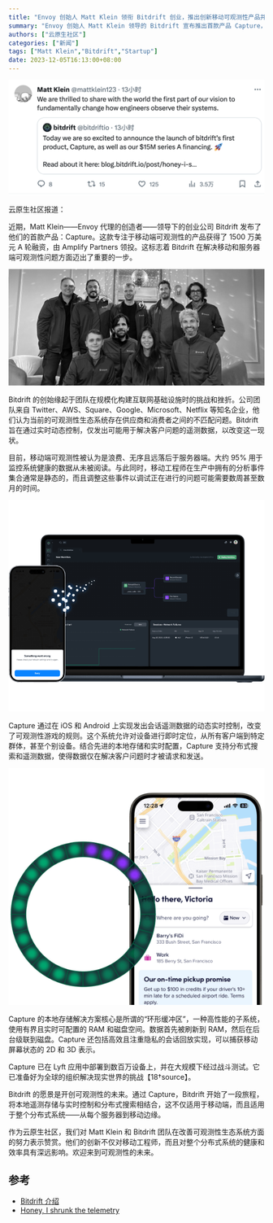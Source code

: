 ```yaml
---
title: "Envoy 创始人 Matt Klein 领衔 Bitdrift 创业，推出创新移动可观测性产品并获得 1500 万美元 A 轮融资"
summary: "Envoy 创始人 Matt Klein 领导的 Bitdrift 宣布推出首款产品 Capture，并完成 1500 万美元 A 轮融资。Capture 旨在革新移动端可观测性，允许动态实时控制遥测数据，大幅提高移动开发者的调试效率。这标志着 Bitdrift 在提升移动和服务器端可观测性方面迈出了重要一步，预示着可观测性生态系统的未来发展方向。"
authors: ["云原生社区"]
categories: ["新闻"]
tags: ["Matt Klein","Bitdrift","Startup"]
date: 2023-12-05T16:13:00+08:00
---
```


![Matt Klein 的推文宣布推出公司第一个产品及完成 A 轮融资](image-20231205162037349.png)

云原生社区报道：

近期，Matt Klein——Envoy 代理的创造者——领导下的创业公司 Bitdrift 发布了他们的首款产品：Capture。这款专注于移动端可观测性的产品获得了 1500 万美元 A 轮融资，由 Amplify Partners 领投。这标志着 Bitdrift 在解决移动和服务器端可观测性问题方面迈出了重要的一步。

![Bitdrift 初创团队](team-photo.jpg)

Bitdrift 的创始缘起于团队在规模化构建互联网基础设施时的挑战和挫折。公司团队来自 Twitter、AWS、Square、Google、Microsoft、Netflix 等知名企业，他们认为当前的可观测性生态系统存在供应商和消费者之间的不匹配问题。Bitdrift 旨在通过实时动态控制，仅发出可能用于解决客户问题的遥测数据，以改变这一现状。

目前，移动端可观测性被认为是浪费、无序且远落后于服务器端。大约 95% 用于监控系统健康的数据从未被阅读。与此同时，移动工程师在生产中拥有的分析事件集合通常是静态的，而且调整这些事件以调试正在进行的问题可能需要数周甚至数月的时间。

![Capture workflow](workflows.png)

Capture 通过在 iOS 和 Android 上实现发出会话遥测数据的动态实时控制，改变了可观测性游戏的规则。这个系统允许对设备进行即时定位，从所有客户端到特定群体，甚至个别设备。结合先进的本地存储和实时配置，Capture 支持分布式搜索和遥测数据，使得数据仅在解决客户问题时才被请求和发送。

![Ring buffer](ring_buffer.png)

Capture 的本地存储解决方案核心是所谓的“环形缓冲区”，一种高性能的子系统，使用有界且实时可配置的 RAM 和磁盘空间。数据首先被刷新到 RAM，然后在后台级联到磁盘。Capture 还包括高效且注重隐私的会话回放实现，可以捕获移动屏幕状态的 2D 和 3D 表示。

Capture 已在 Lyft 应用中部署到数百万设备上，并在大规模下经过战斗测试。它已准备好为全球的组织解决现实世界的挑战【18†source】。

Bitdrift 的愿景是开创可观测性的未来。通过 Capture，Bitdrift 开始了一段旅程，将本地遥测存储与实时控制和分布式搜索相结合，这不仅适用于移动端，而且适用于整个分布式系统——从每个服务器到移动边缘。

作为云原生社区，我们对 Matt Klein 和 Bitdrift 团队在改善可观测性生态系统方面的努力表示赞赏。他们的创新不仅对移动工程师，而且对整个分布式系统的健康和效率具有深远影响。欢迎来到可观测性的未来。

## 参考

- [Bitdrift 介绍](https://bitdrift.io/about)
- [Honey, I shrunk the telemetry](https://blog.bitdrift.io/post/honey-i-shrunk-the-telemetry)
